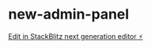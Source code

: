 # new-admin-panel

[Edit in StackBlitz next generation editor ⚡️](https://stackblitz.com/~/github.com/choisemedia/new-admin-panel)